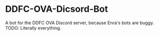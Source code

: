 # DDFC-OVA-Dicsord-Bot
A bot for the DDFC OVA Discord server, because Enra's bots are buggy.
TODO: Literally everything.

